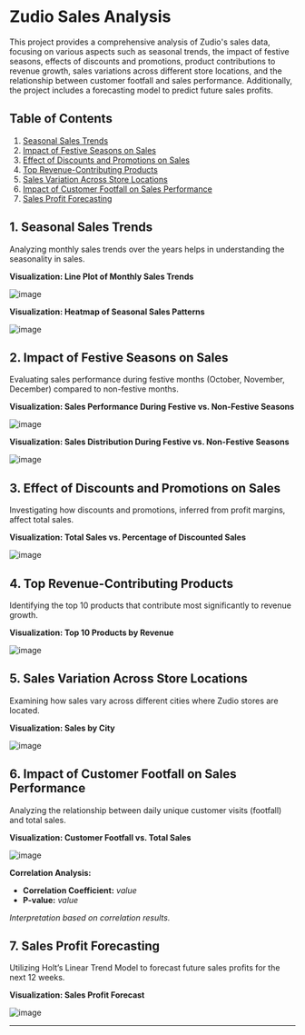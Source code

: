 # Zudio Sales Analysis

This project provides a comprehensive analysis of Zudio's sales data, focusing on various aspects such as seasonal trends, the impact of festive seasons, effects of discounts and promotions, product contributions to revenue growth, sales variations across different store locations, and the relationship between customer footfall and sales performance. Additionally, the project includes a forecasting model to predict future sales profits.

## Table of Contents

1. [Seasonal Sales Trends](#seasonal-sales-trends)
2. [Impact of Festive Seasons on Sales](#impact-of-festive-seasons-on-sales)
3. [Effect of Discounts and Promotions on Sales](#effect-of-discounts-and-promotions-on-sales)
4. [Top Revenue-Contributing Products](#top-revenue-contributing-products)
5. [Sales Variation Across Store Locations](#sales-variation-across-store-locations)
6. [Impact of Customer Footfall on Sales Performance](#impact-of-customer-footfall-on-sales-performance)
7. [Sales Profit Forecasting](#sales-profit-forecasting)

## 1. Seasonal Sales Trends

Analyzing monthly sales trends over the years helps in understanding the seasonality in sales.

**Visualization: Line Plot of Monthly Sales Trends**

![image](https://github.com/user-attachments/assets/987f2f90-59ce-4c54-a14f-214cdd1dfb5c)


**Visualization: Heatmap of Seasonal Sales Patterns**

![image](https://github.com/user-attachments/assets/55d68cff-d068-4630-926d-de0f762daa35)


## 2. Impact of Festive Seasons on Sales

Evaluating sales performance during festive months (October, November, December) compared to non-festive months.

**Visualization: Sales Performance During Festive vs. Non-Festive Seasons**

![image](https://github.com/user-attachments/assets/576f9b42-3f88-4643-80bb-33c9d4238ae6)


**Visualization: Sales Distribution During Festive vs. Non-Festive Seasons**

![image](https://github.com/user-attachments/assets/63ad5c95-6ea5-4862-bad7-d1c4bdcec29d)


## 3. Effect of Discounts and Promotions on Sales

Investigating how discounts and promotions, inferred from profit margins, affect total sales.

**Visualization: Total Sales vs. Percentage of Discounted Sales**

![image](https://github.com/user-attachments/assets/8ffc4d29-4f1a-49ab-901f-f060b1c1f6a8)


## 4. Top Revenue-Contributing Products

Identifying the top 10 products that contribute most significantly to revenue growth.

**Visualization: Top 10 Products by Revenue**

![image](https://github.com/user-attachments/assets/b79e4b50-4744-47e0-8251-edde5dcd16a8)


## 5. Sales Variation Across Store Locations

Examining how sales vary across different cities where Zudio stores are located.

**Visualization: Sales by City**

![image](https://github.com/user-attachments/assets/006e41cc-67af-42c9-b462-94b0706798e0)


## 6. Impact of Customer Footfall on Sales Performance

Analyzing the relationship between daily unique customer visits (footfall) and total sales.

**Visualization: Customer Footfall vs. Total Sales**

![image](https://github.com/user-attachments/assets/6d89f7f1-f33d-4156-abe4-f6a7eb67a926)


**Correlation Analysis:**

- **Correlation Coefficient:** *value*
- **P-value:** *value*

*Interpretation based on correlation results.*

## 7. Sales Profit Forecasting

Utilizing Holt’s Linear Trend Model to forecast future sales profits for the next 12 weeks.

**Visualization: Sales Profit Forecast**

![image](https://github.com/user-attachments/assets/9eced843-fb4b-4630-b5a3-37446d5c1de3)


---

